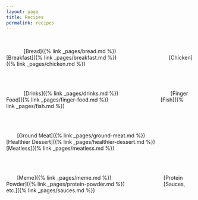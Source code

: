 ```yaml
---
layout: page
title: Recipes
permalink: recipes
---
```


<!-- TODO: fix the formatting here -->

<img src="/assets/Food/Bread/Whole Wheat Bread/ww-cover.jpg" alt="" class="recipes-page-image">
&emsp;  &emsp;  &emsp;
<img src="/assets/Food/Breakfast/PBJ Muffin/pbj-muffin.jpg" alt="" class="recipes-page-image">
&emsp;  &emsp;  &emsp;
<img src="/assets/Food/Chicken/Buffalo/buffalo-cover.jpg" alt="" class="recipes-page-image">

&emsp;  &emsp;  &ensp;
[Bread]({% link _pages/bread.md %})
&emsp;  &emsp;  &emsp;  &emsp;  &emsp;  &emsp;  &emsp;  &ensp;
[Breakfast]({% link _pages/breakfast.md %})
&emsp;  &emsp;  &emsp;  &emsp;  &emsp;  &emsp;  &emsp;  &ensp;
[Chicken]({% link _pages/chicken.md %})

<br>

<img src="/assets/Food/Drinks/Hot Chocolate/hot-choc.jpg" alt="" class="recipes-page-image">
&emsp;  &emsp;  &emsp;
<img src="/assets/Food/Finger Food/Nuggies/nuggies.jpg" alt="" class="recipes-page-image">
&emsp;  &emsp;  &emsp;
<img src="/assets/Food/Fish/Fra Diavolo/fra-diavolo-cover.jpg" alt="" class="recipes-page-image">

&emsp;  &emsp;  &ensp;
[Drinks]({% link _pages/drinks.md %})
&emsp;  &emsp;  &emsp;  &emsp;  &emsp;  &emsp;  &emsp;  &ensp;
[Finger Food]({% link _pages/finger-food.md %})
&emsp;  &emsp;  &emsp;  &emsp;  &emsp;  &emsp;  &emsp;  &ensp;
[Fish]({% link _pages/fish.md %})

<br>

<img src="/assets/Food/Ground Meat/Chili/chili-cover.jpg" alt="" class="recipes-page-image">
&emsp;  &emsp;  &emsp;
<img src="/assets/Food/Healthier Dessert/Date Brownie/date-brownie-cover.jpg" alt="" class="recipes-page-image">
&emsp;  &emsp;  &emsp;
<img src="/assets/Food/Meatless/Kale/kale.jpg" alt="" class="recipes-page-image">

&emsp;  &ensp;
[Ground Meat]({% link _pages/ground-meat.md %})
&emsp;  &emsp;  &emsp;  &emsp;  &ensp;
[Healthier Dessert]({% link _pages/healthier-dessert.md %})
&emsp;  &emsp;  &emsp;  &emsp;  &emsp;  &ensp;
[Meatless]({% link _pages/meatless.md %})

<br>

<img src="/assets/Food/Meme/Bolognese/bolognese-oats.jpg" alt="" class="recipes-page-image">
&emsp;  &emsp;  &emsp;
<img src="/assets/Food/Protein Powder/Banana Protein/banana-protein-cover.jpg" alt="" class="recipes-page-image">
&emsp;  &emsp;  &emsp;
<img src="/assets/Food/Spreads, Sauces, Toppings/Flavored Nut Butters/flavored-pb-cover.jpg" alt="" class="recipes-page-image">

&emsp;  &ensp;
[Meme]({% link _pages/meme.md %})
&emsp;  &emsp;  &emsp;  &emsp;  &emsp;  &emsp;  &emsp;  &ensp;
[Protein Powder]({% link _pages/protein-powder.md %})
&emsp;  &emsp;  &emsp;  &emsp;  &emsp;  &ensp;
[Sauces, etc.]({% link _pages/sauces.md %})